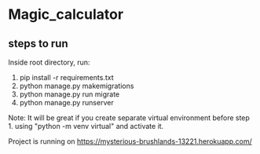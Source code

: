 # Magic_calculator

## steps to run
Inside root directory, run:

1. pip install -r requirements.txt
2. python manage.py makemigrations
3. python manage.py run migrate
4. python manage.py runserver

Note: It will be great if you create separate virtual environment before step 1.
 using "python -m venv virtual" and activate it.
 
Project is running on https://mysterious-brushlands-13221.herokuapp.com/